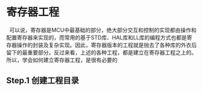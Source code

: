 # 寄存器工程

&nbsp;&nbsp;可以说，寄存器是MCU中最基础的部分，绝大部分交互和控制的实现都由操作和配置寄存器来实现的，而常用的基于STD库、HAL库和LL库的编程方式也都是寄存器操作的封装及复杂实现。因此，寄存器版本的工程就是抛去了各种库的外衣后留下的最重要部分。反过来看，上述的各种工程，都是建立在寄存器工程之上的。所以，学会如何建立寄存器工程，是很有必要的

## Step.1 创建工程目录


